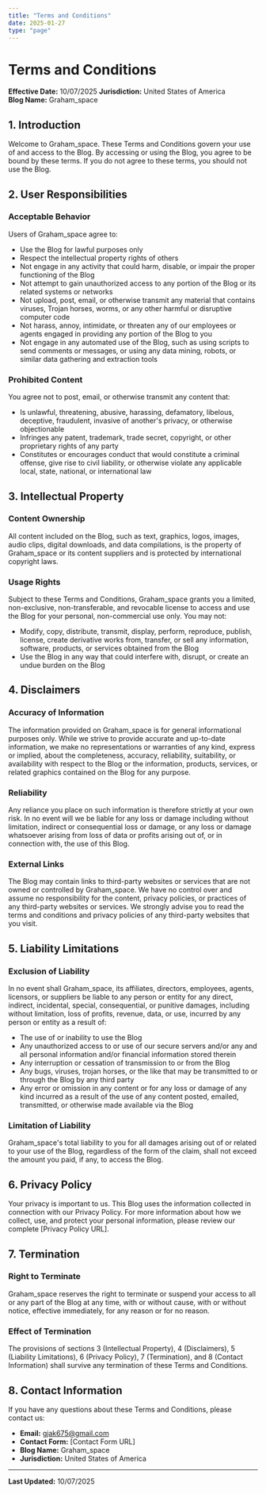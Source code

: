 ```yaml
---
title: "Terms and Conditions"
date: 2025-01-27
type: "page"
---
```


# Terms and Conditions

**Effective Date:** 10/07/2025
**Jurisdiction:** United States of America  
**Blog Name:** Graham_space

## 1. Introduction

Welcome to Graham_space. These Terms and Conditions govern your use of and access to the Blog. By accessing or using the Blog, you agree to be bound by these terms. If you do not agree to these terms, you should not use the Blog.

## 2. User Responsibilities

### Acceptable Behavior
Users of Graham_space agree to:

- Use the Blog for lawful purposes only
- Respect the intellectual property rights of others
- Not engage in any activity that could harm, disable, or impair the proper functioning of the Blog
- Not attempt to gain unauthorized access to any portion of the Blog or its related systems or networks
- Not upload, post, email, or otherwise transmit any material that contains viruses, Trojan horses, worms, or any other harmful or disruptive computer code
- Not harass, annoy, intimidate, or threaten any of our employees or agents engaged in providing any portion of the Blog to you
- Not engage in any automated use of the Blog, such as using scripts to send comments or messages, or using any data mining, robots, or similar data gathering and extraction tools

### Prohibited Content
You agree not to post, email, or otherwise transmit any content that:

- Is unlawful, threatening, abusive, harassing, defamatory, libelous, deceptive, fraudulent, invasive of another's privacy, or otherwise objectionable
- Infringes any patent, trademark, trade secret, copyright, or other proprietary rights of any party
- Constitutes or encourages conduct that would constitute a criminal offense, give rise to civil liability, or otherwise violate any applicable local, state, national, or international law

## 3. Intellectual Property

### Content Ownership
All content included on the Blog, such as text, graphics, logos, images, audio clips, digital downloads, and data compilations, is the property of Graham_space or its content suppliers and is protected by international copyright laws.

### Usage Rights
Subject to these Terms and Conditions, Graham_space grants you a limited, non-exclusive, non-transferable, and revocable license to access and use the Blog for your personal, non-commercial use only. You may not:

- Modify, copy, distribute, transmit, display, perform, reproduce, publish, license, create derivative works from, transfer, or sell any information, software, products, or services obtained from the Blog
- Use the Blog in any way that could interfere with, disrupt, or create an undue burden on the Blog

## 4. Disclaimers

### Accuracy of Information
The information provided on Graham_space is for general informational purposes only. While we strive to provide accurate and up-to-date information, we make no representations or warranties of any kind, express or implied, about the completeness, accuracy, reliability, suitability, or availability with respect to the Blog or the information, products, services, or related graphics contained on the Blog for any purpose.

### Reliability
Any reliance you place on such information is therefore strictly at your own risk. In no event will we be liable for any loss or damage including without limitation, indirect or consequential loss or damage, or any loss or damage whatsoever arising from loss of data or profits arising out of, or in connection with, the use of this Blog.

### External Links
The Blog may contain links to third-party websites or services that are not owned or controlled by Graham_space. We have no control over and assume no responsibility for the content, privacy policies, or practices of any third-party websites or services. We strongly advise you to read the terms and conditions and privacy policies of any third-party websites that you visit.

## 5. Liability Limitations

### Exclusion of Liability
In no event shall Graham_space, its affiliates, directors, employees, agents, licensors, or suppliers be liable to any person or entity for any direct, indirect, incidental, special, consequential, or punitive damages, including without limitation, loss of profits, revenue, data, or use, incurred by any person or entity as a result of:

- The use of or inability to use the Blog
- Any unauthorized access to or use of our secure servers and/or any and all personal information and/or financial information stored therein
- Any interruption or cessation of transmission to or from the Blog
- Any bugs, viruses, trojan horses, or the like that may be transmitted to or through the Blog by any third party
- Any error or omission in any content or for any loss or damage of any kind incurred as a result of the use of any content posted, emailed, transmitted, or otherwise made available via the Blog

### Limitation of Liability
Graham_space's total liability to you for all damages arising out of or related to your use of the Blog, regardless of the form of the claim, shall not exceed the amount you paid, if any, to access the Blog.

## 6. Privacy Policy

Your privacy is important to us. This Blog uses the information collected in connection with our Privacy Policy. For more information about how we collect, use, and protect your personal information, please review our complete [Privacy Policy URL].

## 7. Termination

### Right to Terminate
Graham_space reserves the right to terminate or suspend your access to all or any part of the Blog at any time, with or without cause, with or without notice, effective immediately, for any reason or for no reason.

### Effect of Termination
The provisions of sections 3 (Intellectual Property), 4 (Disclaimers), 5 (Liability Limitations), 6 (Privacy Policy), 7 (Termination), and 8 (Contact Information) shall survive any termination of these Terms and Conditions.

## 8. Contact Information

If you have any questions about these Terms and Conditions, please contact us:

- **Email:** gjak675@gmail.com
- **Contact Form:** [Contact Form URL]
- **Blog Name:** Graham_space
- **Jurisdiction:** United States of America

---

**Last Updated:** 10/07/2025

